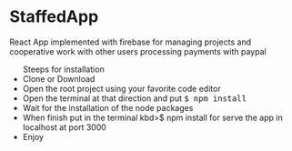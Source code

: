 # StaffedApp
React App implemented with firebase for managing projects and cooperative work with other users processing payments with paypal
<ul>Steeps for installation
  <li>Clone or Download</li>
  <li>Open the root project using your favorite code editor</li>
  <li>Open the terminal at that direction and put <kbd>$ npm install</kbd></li>
  <li>Wait for the installation of the node packages</li>
  <li>When finish put in the terminal kbd>$ npm install</kbd> for serve the app in localhost at port 3000</li>
  <li>Enjoy</li>
</ul>
